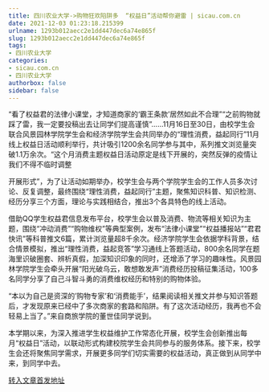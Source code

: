 ```yaml
---
title: 四川农业大学->购物狂欢陷阱多  “权益日”活动帮你避雷 | sicau.com.cn
date: 2021-12-03 01:23:18.215399
urlname: 1293b012aecc2e1dd447dec6a74e865f
slug: 1293b012aecc2e1dd447dec6a74e865f
tags: 
- 四川农业大学
categories:
- sicau.com.cn
- 四川农业大学
authorbox: false
sidebar: false
---
```

“看了权益君的法律小课堂，才知道商家的‘霸王条款’居然如此不合理”“之前购物就踩了雷，我一定要投稿出去让同学们提高谨慎”……11月16日至30日，由校学生会联合风景园林学院学生会和经济学院学生会共同举办的“理性消费，益起同行”11月线上权益日活动顺利举行，共计吸引1200余名同学参与其中，系列推文浏览量突破1.1万余次。“这个月消费主题权益日活动原定是线下开展的，突然反弹的疫情让我们不得不临时调整
<!--more-->
开展形式”，为了让活动如期举办，校学生会与两个学院学生会的工作人员多次讨论、反复调整，最终围绕“理性消费，益起同行”主题，聚焦知识科普、知识检测、经历分享三个方面，理论与实践相结合，推出3个各具特色的线上活动。

借助QQ学生权益君信息发布平台，校学生会以普及消费、物流等相关知识为主题，围绕“冲动消费”“购物维权”等典型案例，发布“法律小课堂”“权益播报站”“君君快讯”等科普推文6篇，累计浏览量超8千余次。经济学院学生会依据学科背景，结合情景模拟，推出“理性消费，益起竞答”学习通线上答题活动，800余名同学在题海里识破圈套、辨析真假，加深知识印象的同时，还增添了学习的趣味性。风景园林学院学生会牵头开展“阳光破乌云，敢想敢发声”消费经历投稿征集活动，100多名同学分享了自己斗智斗勇的消费维权经历和特别的购物体验。

“本以为自己是资深的’购物专家’和‘消费能手’，结果阅读相关推文并参与知识答题后，才发现原来已经中了多次商家的套路和陷阱。有了这次活动经历，我再也不会轻易上当了。”来自商旅学院的董世佳同学说到。

本学期以来，为深入推进学生权益维护工作常态化开展，校学生会创新推出每月“权益日”活动，以联动形式构建校院学生会共同参与的服务体系。接下来，校学生会还将聚焦同学需求，开展更多同学们切实需要的权益活动，真正做到从同学中来，到同学中去。



[转入文章首发地址](https://news.sicau.edu.cn/info/1078/65794.htm)